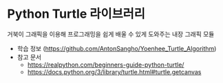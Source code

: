 # Python Turtle 라이브러리
거북이 그래픽을 이용해 프로그래밍을 쉽게 배울 수 있게 도와주는 내장 그래픽 모듈

- 학습 정보 (https://github.com/AntonSangho/Yoenhee_Turtle_Algorithm)
- 참고 문서
  - https://realpython.com/beginners-guide-python-turtle/
  - https://docs.python.org/3/library/turtle.html#turtle.getcanvas
  
